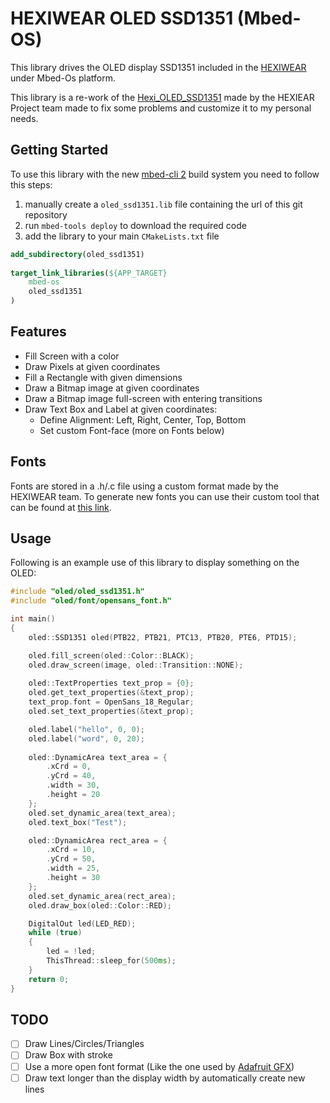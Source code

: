 # HEXIWEAR OLED SSD1351 (Mbed-OS)

This library drives the OLED display SSD1351 included in the [HEXIWEAR](https://www.mikroe.com/hexiwear) under Mbed-Os platform. 

This library is a re-work of the [Hexi_OLED_SSD1351](https://os.mbed.com/teams/Hexiwear/code/Hexi_OLED_SSD1351/) made by the HEXIEAR Project team made to fix some problems and customize it to my personal needs.

## Getting Started

To use this library with the new [mbed-cli 2](https://os.mbed.com/docs/mbed-os/v6.15/build-tools/mbed-cli-2.html) build system you need to follow this steps:

1. manually create a `oled_ssd1351.lib` file containing the url of this git repository
2. run `mbed-tools deploy` to download the required code
3. add the library to your main `CMakeLists.txt` file

```cmake
add_subdirectory(oled_ssd1351)
 
target_link_libraries(${APP_TARGET} 
    mbed-os 
    oled_ssd1351
)
```

## Features

- Fill Screen with a color
- Draw Pixels at given coordinates
- Fill a Rectangle with given dimensions
- Draw a Bitmap image at given coordinates
- Draw a Bitmap image full-screen with entering transitions
- Draw Text Box and Label at given coordinates:
    * Define Alignment: Left, Right, Center, Top, Bottom
    * Set custom Font-face (more on Fonts below)

## Fonts

Fonts are stored in a .h/.c file using a custom format made by the HEXIWEAR team. To generate new fonts you can use their custom tool that can be found at [this link]().

## Usage

Following is an example use of this library to display something on the OLED:

```c++
#include "oled/oled_ssd1351.h"
#include "oled/font/opensans_font.h"

int main()
{
    oled::SSD1351 oled(PTB22, PTB21, PTC13, PTB20, PTE6, PTD15);

    oled.fill_screen(oled::Color::BLACK);
    oled.draw_screen(image, oled::Transition::NONE);
    
    oled::TextProperties text_prop = {0};
    oled.get_text_properties(&text_prop);
    text_prop.font = OpenSans_18_Regular;    
    oled.set_text_properties(&text_prop);

    oled.label("hello", 0, 0);
    oled.label("word", 0, 20);
    
    oled::DynamicArea text_area = {
        .xCrd = 0,
        .yCrd = 40,
        .width = 30,
        .height = 20
    };
    oled.set_dynamic_area(text_area);
    oled.text_box("Test");

    oled::DynamicArea rect_area = {
        .xCrd = 10,
        .yCrd = 50,
        .width = 25,
        .height = 30
    };
    oled.set_dynamic_area(rect_area);
    oled.draw_box(oled::Color::RED);

    DigitalOut led(LED_RED);
    while (true)
    {
        led = !led;
        ThisThread::sleep_for(500ms);
    }
    return 0;
}
```

## TODO

- [ ] Draw Lines/Circles/Triangles
- [ ] Draw Box with stroke
- [ ] Use a more open font format (Like the one used by [Adafruit GFX](https://learn.adafruit.com/adafruit-gfx-graphics-library))
- [ ] Draw text longer than the display width by automatically create new lines